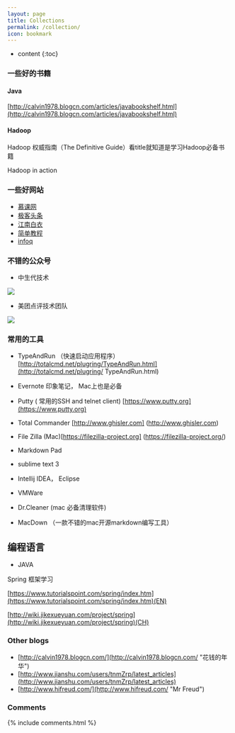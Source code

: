 ```yaml
---
layout: page
title: Collections
permalink: /collection/
icon: bookmark
---
```


* content
{:toc}

### 一些好的书籍
#### Java
[http://calvin1978.blogcn.com/articles/javabookshelf.html](http://calvin1978.blogcn.com/articles/javabookshelf.html)
#### Hadoop
Hadoop 权威指南（The Definitive Guide）看title就知道是学习Hadoop必备书籍

Hadoop in action
### 一些好网站
- [慕课网](http://www.imooc.com/ "慕课网")
- [极客头条](http://geek.csdn.net/ "极客头条")
- [江南白衣](http://calvin1978.blogcn.com/ "江南白衣")
- [简单教程](https://www.gitbook.com)
- [infoq](http://www.infoq.com/cn/)


### 不错的公众号
- 中生代技术



![](http://i.imgur.com/Xo2fLLa.png )


- 美团点评技术团队

![](http://i.imgur.com/zOcymYR.png)


### 常用的工具 

- TypeAndRun （快速启动应用程序）
 [http://totalcmd.net/plugring/TypeAndRun.html](http://totalcmd.net/plugring/ TypeAndRun.html)
- Evernote 印象笔记， Mac上也是必备

- Putty ( 常用的SSH and telnet client) 
 [https://www.putty.org](https://www.putty.org)

- Total Commander 
[http://www.ghisler.com] (http://www.ghisler.com)
- File Zilla (Mac)[https://filezilla-project.org] (https://filezilla-project.org/)
- Markdown Pad
- sublime text 3

- Intellij IDEA， Eclipse  

- VMWare

- Dr.Cleaner (mac 必备清理软件)

- MacDown （一款不错的mac开源markdown编写工具）


## 编程语言
- JAVA
        
 Spring 框架学习

 [https://www.tutorialspoint.com/spring/index.htm](https://www.tutorialspoint.com/spring/index.htm)(EN)

 [http://wiki.jikexueyuan.com/project/spring](http://wiki.jikexueyuan.com/project/spring)(CH)

### Other blogs

* [http://calvin1978.blogcn.com/](http://calvin1978.blogcn.com/ "花钱的年华") 
* [http://www.jianshu.com/users/tnmZrp/latest_articles](http://www.jianshu.com/users/tnmZrp/latest_articles)
* [http://www.hifreud.com/](http://www.hifreud.com/ "Mr Freud")

### Comments

{% include comments.html %}
